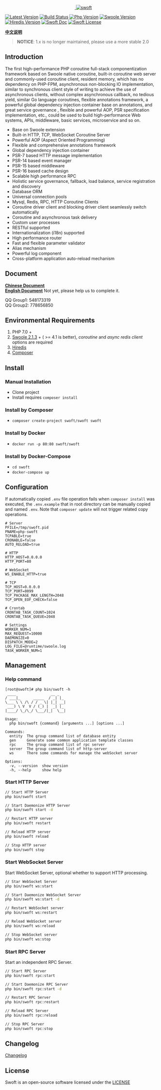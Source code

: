<p align="center">
    <a href="https://github.com/swoft-cloud/swoft" target="_blank">
        <img src="http://qiniu.daydaygo.top/swoft-logo.png?imageView2/2/w/300" alt="swoft" />
    </a>
</p>

[![Latest Version](https://img.shields.io/badge/beta-v1.0.0-green.svg?maxAge=2592000)](https://github.com/swoft-cloud/swoft/releases)
[![Build Status](https://travis-ci.org/swoft-cloud/swoft.svg?branch=master)](https://travis-ci.org/swoft-cloud/swoft)
[![Php Version](https://img.shields.io/badge/php-%3E=7.0-brightgreen.svg?maxAge=2592000)](https://secure.php.net/)
[![Swoole Version](https://img.shields.io/badge/swoole-%3E=2.1.3-brightgreen.svg?maxAge=2592000)](https://github.com/swoole/swoole-src)
[![Hiredis Version](https://img.shields.io/badge/hiredis-%3E=0.1-brightgreen.svg?maxAge=2592000)](https://github.com/redis/hiredis)
[![Swoft Doc](https://img.shields.io/badge/docs-passing-green.svg?maxAge=2592000)](https://doc.swoft.org)
[![Swoft License](https://img.shields.io/hexpm/l/plug.svg?maxAge=2592000)](https://github.com/swoft-cloud/swoft/blob/master/LICENSE)

**[中文说明](README_CN.md)**

> **NOTICE**: 1.x is no longer maintained, please use a more stable 2.0

## Introduction

The first high-performance PHP coroutine full-stack componentization framework based on Swoole native coroutine, built-in coroutine web server and commonly-used coroutine client, resident memory, which has no dependency on PHP-FPM, asynchronous non-blocking IO implementation, similar to synchronous client style of writing to achieve the use of asynchronous clients, without complex asynchronous callback, no tedious yield, similar  Go language coroutines, flexible annotations framework, a powerful global dependency injection container base on annotations, and great service governance , flexible and powerful AOP, PSR specification implementation, etc., could be used to build high-performance Web systems, APIs, middleware, basic services, microservice and so on.

- Base on Swoole extension
- Built-in HTTP, TCP, WebSocket Coroutine Server
- Powerful AOP (Aspect Oriented Programming)
- Flexible and comprehensive annotations framework
- Global dependency injection container
- PSR-7 based HTTP message implementation
- PSR-14 based event manager
- PSR-15 based middleware
- PSR-16 based cache design
- Scalable high performance RPC
- Holistic service governance, fallback, load balance, service registration and discovery
- Database ORM
- Universal connection pools
- Mysql, Redis, RPC, HTTP Coroutine Clients
- Coroutine driver client and blocking driver client seamlessly switch automatically
- Coroutine and asynchronous task delivery
- Custom user processes
- RESTful supported
- Internationalization (i18n) supported
- High performance router
- Fast and flexible parameter validator
- Alias mechanism
- Powerful log component
- Cross-platform application auto-reload mechanism


## Document

[**Chinese Document**](https://doc.swoft.org)  
[**English Document**](https://doc.swoft.org) Not yet, please help us to complete it.

QQ Group1: 548173319      
QQ Group2: 778656850

## Environmental Requirements

1. PHP 7.0 +
2. [Swoole 2.1.3](https://github.com/swoole/swoole-src/releases) + ( >= 4.1 is better), *coroutine* and *async redis client* options are required
3. [Hiredis](https://github.com/redis/hiredis/releases)
4. [Composer](https://getcomposer.org/)

## Install

### Manual Installation

* Clone project
* Install requires `composer install`

### Install by Composer

* `composer create-project swoft/swoft swoft`

### Install by Docker

* `docker run -p 80:80 swoft/swoft`

### Install by Docker-Compose

* `cd swoft`
* `docker-compose up`

## Configuration

If automatically copied `.env` file operation fails when `composer install` was executed, the `.env.example` that in root directory can be manually copied and named `.env`. Note that `composer update` will not trigger related copy operations.

```
# Server
PFILE=/tmp/swoft.pid
PNAME=php-swoft
TCPABLE=true
CRONABLE=false
AUTO_RELOAD=true

# HTTP
HTTP_HOST=0.0.0.0
HTTP_PORT=80

# WebSocket
WS_ENABLE_HTTP=true

# TCP
TCP_HOST=0.0.0.0
TCP_PORT=8099
TCP_PACKAGE_MAX_LENGTH=2048
TCP_OPEN_EOF_CHECK=false

# Crontab
CRONTAB_TASK_COUNT=1024
CRONTAB_TASK_QUEUE=2048

# Settings
WORKER_NUM=1
MAX_REQUEST=10000
DAEMONIZE=0
DISPATCH_MODE=2
LOG_FILE=@runtime/swoole.log
TASK_WORKER_NUM=1
```

## Management

### Help command

```text
[root@swoft]# php bin/swoft -h
 ____                __ _
/ ___|_      _____  / _| |_
\___ \ \ /\ / / _ \| |_| __|
 ___) \ V  V / (_) |  _| |_
|____/ \_/\_/ \___/|_|  \__|

Usage:
  php bin/swoft {command} [arguments ...] [options ...]

Commands:
  entity  The group command list of database entity
  gen     Generate some common application template classes
  rpc     The group command list of rpc server
  server  The group command list of http-server
  ws      There some commands for manage the webSocket server

Options:
  -v, --version  show version
  -h, --help     show help
```

### Start HTTP Server

```bash
// Start HTTP Server
php bin/swoft start

// Start Daemonize HTTP Server
php bin/swoft start -d

// Restart HTTP server
php bin/swoft restart

// Reload HTTP server
php bin/swoft reload

// Stop HTTP server
php bin/swoft stop
```

### Start WebSocket Server

Start WebSocket Server, optional whether to support HTTP processing.

```bash
// Star WebSocket Server
php bin/swoft ws:start

// Start Daemonize WebSocket Server
php bin/swoft ws:start -d

// Restart WebSocket server
php bin/swoft ws:restart

// Reload WebSocket server
php bin/swoft ws:reload

// Stop WebSocket server
php bin/swoft ws:stop
```

### Start RPC Server

Start an independent RPC Server.

```bash
// Start RPC Server
php bin/swoft rpc:start

// Start Daemonize RPC Server
php bin/swoft rpc:start -d

// Restart RPC Server
php bin/swoft rpc:restart

// Reload RPC Server
php bin/swoft rpc:reload

// Stop RPC Server
php bin/swoft rpc:stop
```

## Changelog

[Changelog](changelog.md)

## License

Swoft is an open-source software licensed under the [LICENSE](LICENSE)
